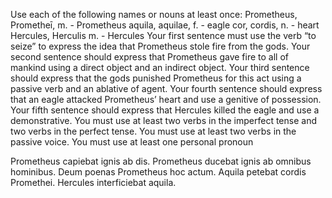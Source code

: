 Use each of the following names or nouns at least once: 
Prometheus, Prometheī, m. - Prometheus
aquila, aquilae, f. - eagle
cor, cordis, n. - heart
Hercules, Herculis m. - Hercules
Your first sentence must use the verb “to seize” to express the idea that Prometheus stole fire from the gods.
Your second sentence should express that Prometheus gave fire to all of mankind using a direct object and an indirect object.
Your third sentence should express that the gods punished Prometheus for this act using a passive verb and an ablative of agent.
Your fourth sentence should express that an eagle attacked Prometheus’ heart and use a genitive of possession.
Your fifth sentence should express that Hercules killed the eagle and use a demonstrative.
You must use at least two verbs in the imperfect tense and two verbs in the perfect tense.
You must use at least two verbs in the passive voice.
You must use at least one personal pronoun


Prometheus capiebat ignis ab dis. Prometheus ducebat ignis ab omnibus hominibus. Deum poenas Prometheus hoc actum. Aquila petebat cordis Promethei. Hercules interficiebat aquila.
